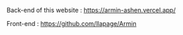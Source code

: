 Back-end of this website : https://armin-ashen.vercel.app/

Front-end : https://github.com/llapage/Armin
